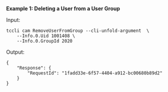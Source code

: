 **Example 1: Deleting a User from a User Group**



Input: 

```
tccli cam RemoveUserFromGroup --cli-unfold-argument  \
    --Info.0.Uid 1001408 \
    --Info.0.GroupId 2020
```

Output: 
```
{
    "Response": {
        "RequestId": "1fadd33e-6f57-4404-a912-bc00680b89d2"
    }
}
```

